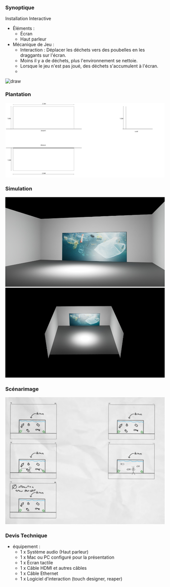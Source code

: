 ### Synoptique
Installation Interactive
  * Éléments :
    - Écran
    - Haut parleur
  * Mécanique de Jeu :
    - Interaction : Déplacer les déchets vers des poubelles en les draggants sur l'écran.
    - Moins il y a de déchets, plus l'environnement se nettoie.
    - Lorsque le jeu n'est pas joué, des déchets s'accumulent à l'écran.
    - 
![draw](https://github.com/user-attachments/assets/8dcd646e-12a4-4d14-8d85-51e139c3a3e8)

### Plantation
![Alt text](./assets/plantation.png)


### Simulation
![Alt text](./assets/image_scenario.jpg)
![Alt text](./assets/image_scenario_top.jpg)


### Scénarimage
![Alt text](./assets/sroryboard_e3.png)


### Devis Technique
 * équipement :
   - 1 x Système audio (Haut parleur)
   - 1 x Mac ou PC configuré pour la présentation
   - 1 x Écran tactile
   - 1 x Câble HDMI et autres câbles
   - 1 x Câble Ethernet
   - 1 x Logiciel d’interaction (touch designer, reaper)
